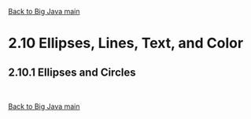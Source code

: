 [Back to Big Java main](../../../main.md)

# 2.10 Ellipses, Lines, Text, and Color
## 2.10.1 Ellipses and Circles




<br>

[Back to Big Java main](../../../main.md)
